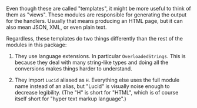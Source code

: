Even though these are called "templates", it might be more useful to think of
them as "views". These modules are responsible for generating the output for
the handlers. Usually that means producing an HTML page, but it can also mean
JSON, XML, or even plain text.

Regardless, these templates do two things differently than the rest of the
modules in this package:

1.  They use language extensions. In particular `OverloadedStrings`. This is
    because they deal with many string-like types and doing all the conversions
    makes things harder to understand.

2.  They import `Lucid` aliased as `H`. Everything else uses the full module
    name instead of an alias, but "Lucid" is visually noise enough to decrease
    legibility. (The "H" is short for "HTML", which is of course itself short
    for "hyper text markup language".)
